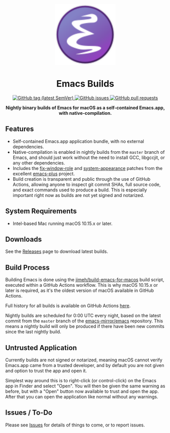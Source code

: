 <p align="center">
  <img width="192px" src="https://github.com/emacs-mirror/emacs/raw/emacs-27.2/etc/images/icons/hicolor/scalable/apps/emacs.svg" alt="Logo">
</p>

<h1 align="center">
  Emacs Builds
</h1>

<p align="center">
  <a href="https://github.com/jimeh/emacs-builds/releases">
    <img src="https://img.shields.io/github/v/tag/jimeh/emacs-builds?label=nightly" alt="GitHub tag (latest SemVer)">
  </a>
  <a href="https://github.com/jimeh/emacs-builds/issues">
    <img src="https://img.shields.io/github/issues-raw/jimeh/emacs-builds.svg?style=flat&logo=github&logoColor=white"
alt="GitHub issues">
  </a>
  <a href="https://github.com/jimeh/emacs-builds/pulls">
    <img src="https://img.shields.io/github/issues-pr-raw/jimeh/emacs-builds.svg?style=flat&logo=github&logoColor=white" alt="GitHub pull requests">
  </a>
</p>

<p align="center">
  <strong>
    Nightly binary builds of Emacs for macOS as a self-contained Emacs.app,
    with native-compilation.
  </strong>
</p>

## Features

- Self-contained Emacs.app application bundle, with no external dependencies.
- Native-compilation is enabled in nightly builds from the `master` branch of
  Emacs, and should just work without the need to install GCC, libgccjit, or any
  other dependencies.
- Includes the [fix-window-role][] and [system-appearance][] patches from the
  excellent [emacs-plus][] project.
- Build creation is transparent and public through the use of GitHub Actions,
  allowing anyone to inspect git commit SHAs, full source code, and exact
  commands used to produce a build. This is especially important right now as
  builds are not yet signed and notarized.

[fix-window-role]:
  https://github.com/d12frosted/homebrew-emacs-plus/blob/master/patches/emacs-28/fix-window-role.patch
[system-appearance]:
  https://github.com/d12frosted/homebrew-emacs-plus/blob/master/patches/emacs-28/system-appearance.patch
[emacs-plus]: https://github.com/d12frosted/homebrew-emacs-plus

## System Requirements

- Intel-based Mac running macOS 10.15.x or later.

## Downloads

See the [Releases][] page to download latest builds.

[releases]: https://github.com/jimeh/emacs-builds/releases

## Build Process

Building Emacs is done using the [jimeh/build-emacs-for-macos][] build script,
executed within a GitHub Actions workflow. This is why macOS 10.15.x or later is
required, as it's the oldest version of macOS available in GitHub Actions.

Full history for all builds is available on GitHub Actions [here][actions].

[jimeh/build-emacs-for-macos]: https://github.com/jimeh/build-emacs-for-macos
[actions]: https://github.com/jimeh/emacs-builds/actions

Nightly builds are scheduled for 0:00 UTC every night, based on the latest
commit from the `master` branch of the [emacs-mirror/emacs][] repository. This
means a nightly build will only be produced if there have been new commits since
the last nightly build.

[emacs-mirror/emacs]: https://github.com/emacs-mirror/emacs

## Untrusted Application

Currently builds are not signed or notarized, meaning macOS cannot verify
Emacs.app came from a trusted developer, and by default you are not given and
option to trust the app and open it.

Simplest way around this is to right-click (or control-click) on the Emacs app
in Finder and select "Open". You will then be given the same warning as before,
but with a "Open" button now available to trust and open the app. After that you
can open the application like normal without any warnings.

## Issues / To-Do

Please see [Issues][] for details of things to come, or to report issues.

[issues]: https://github.com/jimeh/emacs-builds/issues

